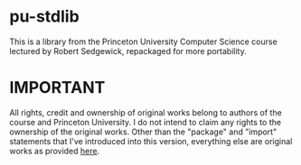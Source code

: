 # pu-stdlib
This is a library from the Princeton University Computer Science course lectured by Robert Sedgewick, repackaged for more portability.

# IMPORTANT
All rights, credit and ownership of original works belong to authors of the course and Princeton University.  I do not intend to claim any rights to the ownership of the original works.  Other than the "package" and "import" statements that I've introduced into this version, everything else are original works as provided [here](https://introcs.cs.princeton.edu/java/stdlib/).
